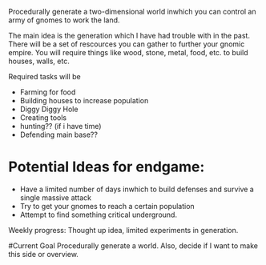 Procedurally generate a two-dimensional world inwhich you can control an army of gnomes to work the land.

The main idea is the generation which I have had trouble with in the past. There will be a set of rescources you can gather
to further your gnomic empire. You will require things like wood, stone, metal, food, etc. to build houses, walls, etc.


Required tasks will be
* Farming for food
* Building houses to increase population
* Diggy Diggy Hole
* Creating tools
* hunting?? (if i have time)
* Defending main base??

# Potential Ideas for endgame:
* Have a limited number of days inwhich to build defenses and survive a single massive attack
* Try to get your gnomes to reach a certain population
* Attempt to find something critical underground.

Weekly progress:
Thought up idea, limited experiments in generation.

#Current Goal
Procedurally generate a world.
Also, decide if I want to make this side or overview.
